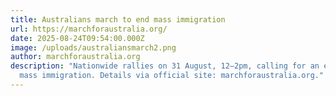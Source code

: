 ```yaml
---
title: Australians march to end mass immigration
url: https://marchforaustralia.org/
date: 2025-08-24T09:54:00.000Z
image: /uploads/australiansmarch2.png
author: marchforaustralia.org
description: "Nationwide rallies on 31 August, 12–2pm, calling for an end to
  mass immigration. Details via official site: marchforaustralia.org."
---
```

